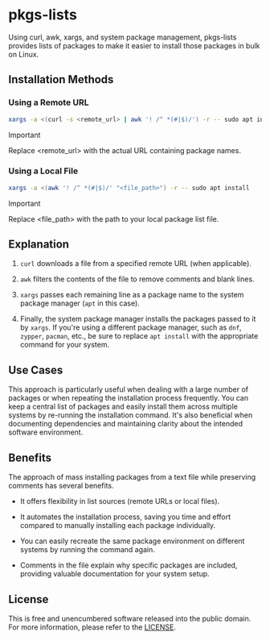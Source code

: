 <!-- cspell:words pkgs-lists pacman -->

# pkgs-lists

Using curl, awk, xargs, and system package management, pkgs-lists provides lists of packages to make it easier to install those packages in bulk on Linux.

## Installation Methods

### Using a Remote URL

```bash
xargs -a <(curl -s <remote_url> | awk '! /^ *(#|$)/') -r -- sudo apt install
```

> [!IMPORTANT]
> Replace <remote_url> with the actual URL containing package names.

### Using a Local File

```bash
xargs -a <(awk '! /^ *(#|$)/' "<file_path>") -r -- sudo apt install
```

> [!IMPORTANT]
> Replace <file_path> with the path to your local package list file.

## Explanation

1. `curl` downloads a file from a specified remote URL (when applicable).

1. `awk` filters the contents of the file to remove comments and blank lines.

1. `xargs` passes each remaining line as a package name to the system package manager (`apt` in this case).

1. Finally, the system package manager installs the packages passed to it by `xargs`.
   If you're using a different package manager, such as `dnf`, `zypper`, `pacman`, etc., be sure to replace `apt install` with the appropriate command for your system.

## Use Cases

This approach is particularly useful when dealing with a large number of packages or when repeating the installation process frequently.
You can keep a central list of packages and easily install them across multiple systems by re-running the installation command.
It's also beneficial when documenting dependencies and maintaining clarity about the intended software environment.

## Benefits

The approach of mass installing packages from a text file while preserving comments has several benefits.

- It offers flexibility in list sources (remote URLs or local files).

- It automates the installation process, saving you time and effort compared to manually installing each package individually.

- You can easily recreate the same package environment on different systems by running the command again.

- Comments in the file explain why specific packages are included, providing valuable documentation for your system setup.

## License

This is free and unencumbered software released into the public domain.
For more information, please refer to the [LICENSE](./LICENSE).
